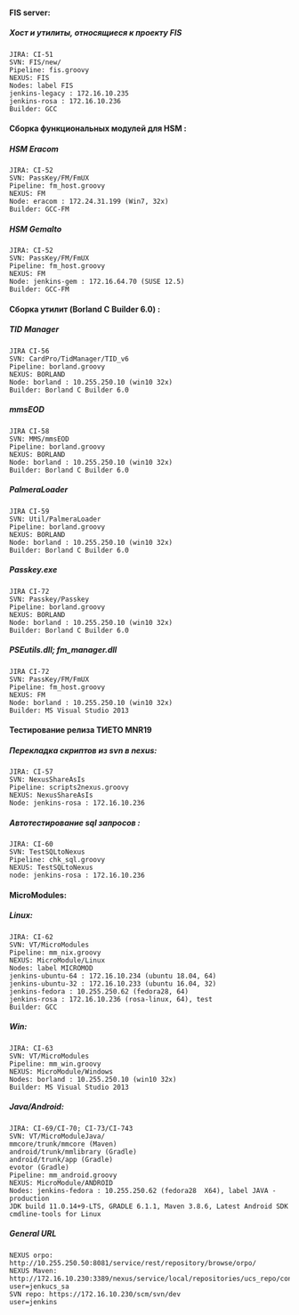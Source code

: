 #### FIS server:
##### Хост и утилиты, относящиеся к проекту FIS
```
JIRA: CI-51
SVN: FIS/new/
Pipeline: fis.groovy
NEXUS: FIS
Nodes: label FIS
jenkins-legacy : 172.16.10.235
jenkins-rosa : 172.16.10.236
Builder: GCC
```
#### Сборка функциональных модулей для HSM :
##### HSM Eracom
```
JIRA: CI-52
SVN: PassKey/FM/FmUX
Pipeline: fm_host.groovy
NEXUS: FM
Node: eracom : 172.24.31.199 (Win7, 32x)
Builder: GCC-FM
```
##### HSM Gemalto
```
JIRA: CI-52
SVN: PassKey/FM/FmUX
Pipeline: fm_host.groovy
NEXUS: FM
Node: jenkins-gem : 172.16.64.70 (SUSE 12.5)
Builder: GCC-FM
```
#### Сборка утилит (Borland C Builder 6.0) : 
##### TID Manager
```
JIRA CI-56
SVN: CardPro/TidManager/TID_v6
Pipeline: borland.groovy
NEXUS: BORLAND
Node: borland : 10.255.250.10 (win10 32x)
Builder: Borland C Builder 6.0
```
##### mmsEOD
```
JIRA CI-58
SVN: MMS/mmsEOD
Pipeline: borland.groovy
NEXUS: BORLAND
Node: borland : 10.255.250.10 (win10 32x)
Builder: Borland C Builder 6.0
```
##### PalmeraLoader
```
JIRA CI-59
SVN: Util/PalmeraLoader
Pipeline: borland.groovy
NEXUS: BORLAND
Node: borland : 10.255.250.10 (win10 32x)
Builder: Borland C Builder 6.0
```
##### Passkey.exe
```
JIRA CI-72
SVN: Passkey/Passkey
Pipeline: borland.groovy
NEXUS: BORLAND
Node: borland : 10.255.250.10 (win10 32x)
Builder: Borland C Builder 6.0
```
##### PSEutils.dll; fm_manager.dll
```
JIRA CI-72
SVN: PassKey/FM/FmUX
Pipeline: fm_host.groovy
NEXUS: FM
Node: borland : 10.255.250.10 (win10 32x)
Builder: MS Visual Studio 2013
```
#### Тестирование релиза ТИЕТО MNR19
##### Перекладка скриптов из svn в nexus: 
```
JIRA: CI-57
SVN: NexusShareAsIs
Pipeline: scripts2nexus.groovy
NEXUS: NexusShareAsIs
Node: jenkins-rosa : 172.16.10.236
```
##### Автотестирование sql запросов :
```
JIRA: CI-60
SVN: TestSQLtoNexus
Pipeline: chk_sql.groovy
NEXUS: TestSQLtoNexus
node: jenkins-rosa : 172.16.10.236
```
#### MicroModules: 
##### Linux: 
```
JIRA: CI-62
SVN: VT/MicroModules
Pipeline: mm_nix.groovy
NEXUS: MicroModule/Linux
Nodes: label MICROMOD
jenkins-ubuntu-64 : 172.16.10.234 (ubuntu 18.04, 64)
jenkins-ubuntu-32 : 172.16.10.233 (ubuntu 16.04, 32)
jenkins-fedora : 10.255.250.62 (fedora28, 64)
jenkins-rosa : 172.16.10.236 (rosa-linux, 64), test
Builder: GCC
```
##### Win: 
```
JIRA: CI-63
SVN: VT/MicroModules
Pipeline: mm_win.groovy
NEXUS: MicroModule/Windows
Nodes: borland : 10.255.250.10 (win10 32x)
Builder: MS Visual Studio 2013
```
##### Java/Android:
```
JIRA: CI-69/CI-70; CI-73/CI-743
SVN: VT/MicroModuleJava/
mmcore/trunk/mmcore (Maven)
android/trunk/mmlibrary (Gradle)
android/trunk/app (Gradle)
evotor (Gradle)
Pipeline: mm_android.groovy
NEXUS: MicroModule/ANDROID
Nodes: jenkins-fedora : 10.255.250.62 (fedora28  X64), label JAVA - production
JDK build 11.0.14+9-LTS, GRADLE 6.1.1, Maven 3.8.6, Latest Android SDK cmdline-tools for Linux
```
##### General URL
```
NEXUS orpo: http://10.255.250.50:8081/service/rest/repository/browse/orpo/
NEXUS Maven: http://172.16.10.230:3389/nexus/service/local/repositories/ucs_repo/content
user=jenkucs_sa
SVN repo: https://172.16.10.230/scm/svn/dev
user=jenkins
```